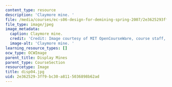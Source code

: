 ```yaml
---
content_type: resource
description: 'Claymore mine. '
file: /media/courses/ec-s06-design-for-demining-spring-2007/2e3625293ff9bc30a8115036898b62ad_disp04.jpg
file_type: image/jpeg
image_metadata:
  caption: Claymore mine.
  credit: 'Credit: Image courtesy of MIT OpenCourseWare, course staff, and students.'
  image-alt: 'Claymore mine. '
learning_resource_types: []
ocw_type: OCWImage
parent_title: Display Mines
parent_type: CourseSection
resourcetype: Image
title: disp04.jpg
uid: 2e362529-3ff9-bc30-a811-5036898b62ad
---
```

